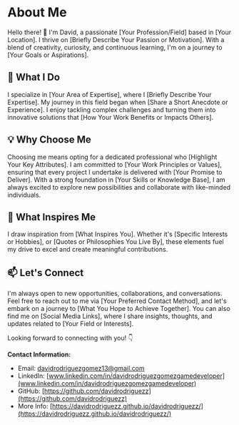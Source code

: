 # About Me

Hello there! 👋 I'm David, a passionate [Your Profession/Field] based in [Your Location]. I thrive on [Briefly Describe Your Passion or Motivation]. With a blend of creativity, curiosity, and continuous learning, I'm on a journey to [Your Goals or Aspirations].

## 🚀 What I Do

I specialize in [Your Area of Expertise], where I [Briefly Describe Your Expertise]. My journey in this field began when [Share a Short Anecdote or Experience]. I enjoy tackling complex challenges and turning them into innovative solutions that [How Your Work Benefits or Impacts Others].

## 💡 Why Choose Me

Choosing me means opting for a dedicated professional who [Highlight Your Key Attributes]. I am committed to [Your Work Principles or Values], ensuring that every project I undertake is delivered with [Your Promise to Deliver]. With a strong foundation in [Your Skills or Knowledge Base], I am always excited to explore new possibilities and collaborate with like-minded individuals.

## 🌱 What Inspires Me

I draw inspiration from [What Inspires You]. Whether it's [Specific Interests or Hobbies], or [Quotes or Philosophies You Live By], these elements fuel my drive to excel and create meaningful contributions.

## 📫 Let's Connect

I'm always open to new opportunities, collaborations, and conversations. Feel free to reach out to me via [Your Preferred Contact Method], and let's embark on a journey to [What You Hope to Achieve Together]. You can also find me on [Social Media Links], where I share insights, thoughts, and updates related to [Your Field or Interests].

Looking forward to connecting with you! 👇

**Contact Information:**
- Email: [davidrodriguezgomez13@gmail.com](mailto:davidrodriguezgomez13@gmail.com)
- LinkedIn: [www.linkedin.com/in/davidrodriguezgomezgamedeveloper](www.linkedin.com/in/davidrodriguezgomezgamedeveloper)
- GitHub: [https://github.com/davidrodriguezz](https://github.com/davidrodriguezz)
- More Info: [https://davidrodriguezz.github.io/davidrodriguezz/](https://davidrodriguezz.github.io/davidrodriguezz/)
